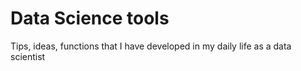 # Data Science tools
Tips, ideas, functions that I have developed in my daily life as a data scientist
